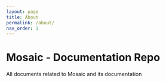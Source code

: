 ```yaml
---
layout: page
title: About
permalink: /about/
nav_order: 1
---
```


# **Mosaic - Documentation Repo**
All documents related to Mosaic and its documentation